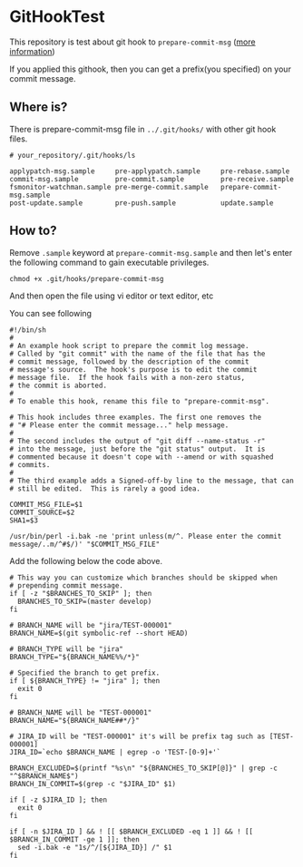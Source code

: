 # GitHookTest
This repository is test about git hook to ```prepare-commit-msg``` ([more information](https://git-scm.com/book/en/v2/Customizing-Git-Git-Hooks))

If you applied this githook, then you can get a prefix(you specified) on your commit message.


## Where is?
There is prepare-commit-msg file in `../.git/hooks/` with other git hook files.

```
# your_repository/.git/hooks/ls

applypatch-msg.sample     pre-applypatch.sample     pre-rebase.sample
commit-msg.sample         pre-commit.sample         pre-receive.sample
fsmonitor-watchman.sample pre-merge-commit.sample   prepare-commit-msg.sample
post-update.sample        pre-push.sample           update.sample
```

## How to?
Remove `.sample` keyword at `prepare-commit-msg.sample` and then let's enter the following command to gain executable privileges.

```
chmod +x .git/hooks/prepare-commit-msg
```

And then open the file using vi editor or text editor, etc

You can see following

```
#!/bin/sh
#
# An example hook script to prepare the commit log message.
# Called by "git commit" with the name of the file that has the
# commit message, followed by the description of the commit
# message's source.  The hook's purpose is to edit the commit
# message file.  If the hook fails with a non-zero status,
# the commit is aborted.
#
# To enable this hook, rename this file to "prepare-commit-msg".

# This hook includes three examples. The first one removes the
# "# Please enter the commit message..." help message.
#
# The second includes the output of "git diff --name-status -r"
# into the message, just before the "git status" output.  It is
# commented because it doesn't cope with --amend or with squashed
# commits.
#
# The third example adds a Signed-off-by line to the message, that can
# still be edited.  This is rarely a good idea.

COMMIT_MSG_FILE=$1
COMMIT_SOURCE=$2
SHA1=$3

/usr/bin/perl -i.bak -ne 'print unless(m/^. Please enter the commit message/..m/^#$/)' "$COMMIT_MSG_FILE"
```

Add the following below the code above.

```
# This way you can customize which branches should be skipped when
# prepending commit message.
if [ -z "$BRANCHES_TO_SKIP" ]; then
  BRANCHES_TO_SKIP=(master develop)
fi

# BRANCH_NAME will be "jira/TEST-000001"
BRANCH_NAME=$(git symbolic-ref --short HEAD)

# BRANCH_TYPE will be "jira"
BRANCH_TYPE="${BRANCH_NAME%%/*}"

# Specified the branch to get prefix.
if [ ${BRANCH_TYPE} != "jira" ]; then
  exit 0
fi

# BRANCH_NAME will be "TEST-000001"
BRANCH_NAME="${BRANCH_NAME##*/}"

# JIRA_ID will be "TEST-000001" it's will be prefix tag such as [TEST-000001]
JIRA_ID=`echo $BRANCH_NAME | egrep -o 'TEST-[0-9]+'`

BRANCH_EXCLUDED=$(printf "%s\n" "${BRANCHES_TO_SKIP[@]}" | grep -c "^$BRANCH_NAME$")
BRANCH_IN_COMMIT=$(grep -c "$JIRA_ID" $1)

if [ -z $JIRA_ID ]; then
  exit 0
fi

if [ -n $JIRA_ID ] && ! [[ $BRANCH_EXCLUDED -eq 1 ]] && ! [[ $BRANCH_IN_COMMIT -ge 1 ]]; then
  sed -i.bak -e "1s/^/[${JIRA_ID}] /" $1
fi
```
